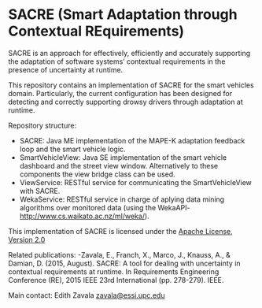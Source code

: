 # SACRE (Smart Adaptation through Contextual REquirements)

SACRE is an approach for effectively, efficiently and accurately supporting the adaptation of software systems’ contextual requirements in the presence of uncertainty at runtime.

This repository contains an implementation of SACRE for the smart vehicles domain. Particularly, the current configuration has been designed for detecting and correctly supporting drowsy drivers through adaptation at runtime.

Repository structure:
- SACRE: Java ME implementation of the MAPE-K adaptation feedback loop and the smart vehicle logic.
- SmartVehicleView: Java SE implementation of the smart vehicle dashboard and the street view window. Alternatively to these components the view bridge class can be used.
- ViewService: RESTful service for communicating the SmartVehicleView with SACRE.
- WekaService: RESTful service in charge of aplying data mining algorithms over monitored data (using the WekaAPI-http://www.cs.waikato.ac.nz/ml/weka/).

This implementation of SACRE is licensed under the [Apache License, Version 2.0](http://www.apache.org/licenses/LICENSE-2.0)

Related publications:
-Zavala, E., Franch, X., Marco, J., Knauss, A., & Damian, D. (2015, August). SACRE: A tool for dealing with uncertainty in contextual requirements at runtime. In Requirements Engineering Conference (RE), 2015 IEEE 23rd International (pp. 278-279). IEEE.

Main contact: Edith Zavala <zavala@essi.upc.edu>
